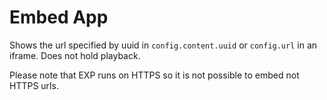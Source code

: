 # Embed App

Shows the url specified by uuid in `config.content.uuid` or `config.url` in an iframe. Does not hold playback. 

Please note that EXP runs on HTTPS so it is not possible to embed not HTTPS urls. 
